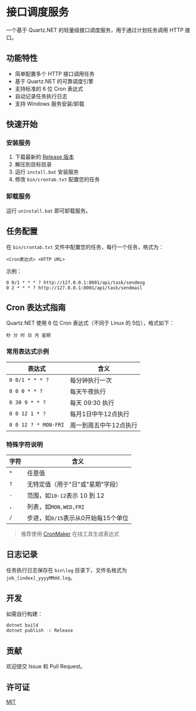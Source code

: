 # 接口调度服务

一个基于 Quartz.NET 的轻量级接口调度服务，用于通过计划任务调用 HTTP 接口。

## 功能特性

- 简单配置多个 HTTP 接口调用任务
- 基于 Quartz.NET 的可靠调度引擎
- 支持标准的 6 位 Cron 表达式
- 自动记录任务执行日志
- 支持 Windows 服务安装/卸载

## 快速开始

### 安装服务

1. 下载最新的 [Release 版本](https://github.com/buzhizhe/ApiScheduleTask/releases/)
2. 解压到目标目录
3. 运行 `install.bat` 安装服务
4. 修改 `bin/crontab.txt` 配置您的任务

### 卸载服务

运行 `uninstall.bat` 即可卸载服务。

## 任务配置

在 `bin/crontab.txt` 文件中配置您的任务，每行一个任务，格式为：

```
<Cron表达式> <HTTP URL>
```

示例：
```
0 0/1 * * * ? http://127.0.0.1:8001/api/task/sendmsg
0 2 * * * ? http://127.0.0.1:8001/api/task/sendmail
```

## Cron 表达式指南

Quartz.NET 使用 6 位 Cron 表达式（不同于 Linux 的 5位），格式如下：

```
秒 分 时 日 月 星期
```

### 常用表达式示例

| 表达式                   | 含义                     |
|-------------------------|-------------------------|
| `0 0/1 * * * ?`        | 每分钟执行一次          |
| `0 0 0 * * ?`          | 每天午夜执行            |
| `0 30 9 * * ?`         | 每天 09:30 执行         |
| `0 0 12 1 * ?`         | 每月1日中午12点执行     |
| `0 0 12 ? * MON-FRI`   | 周一到周五中午12点执行  |

### 特殊字符说明

| 字符 | 含义                                                      |
|------|----------------------------------------------------------|
| `*`  | 任意值                                                   |
| `?`  | 无特定值（用于"日"或"星期"字段）                         |
| `-`  | 范围，如`10-12`表示 10 到 12                             |
| `,`  | 列表，如`MON,WED,FRI`                                    |
| `/`  | 步进，如`0/15`表示从0开始每15个单位                      |

> 推荐使用 [CronMaker](http://www.cronmaker.com/) 在线工具生成表达式

## 日志记录

任务执行日志保存在 `bin\log` 目录下，文件名格式为 `job_[index]_yyyyMMdd.log`。

## 开发

如需自行构建：

```bash
dotnet build
dotnet publish -c Release
```

## 贡献

欢迎提交 Issue 和 Pull Request。

## 许可证

[MIT](LICENSE)
